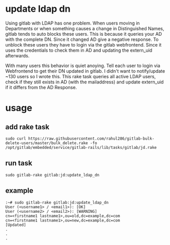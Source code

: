 # update ldap dn
Using gitlab with LDAP has one problem. When users moving in Departments or when something causes a change in Distinguished Names, gitlab tends to auto blocks these users.
This is because it queries your AD with the complete DN. Since it changed AD give a negative response. To unblock these users they have to login via the gitlab webfrontend.
Since it uses the credentials to check them in AD and updating the extern_uid afterwards.

With many users this behavior is quiet anoying. Tell each user to login via Webfrontend to get their DN updated in gitlab. I didn't want to notify/update ~130 users so I wrote this.
This rake task queries all active LDAP users, check if they still exists in AD (with the mailaddress) and update extern_uid if it differs from the AD Response.

# usage
## add rake task
```
sudo curl https://raw.githubusercontent.com/rahul286/gitlab-bulk-delete-users/master/bulk_delete.rake -fo /opt/gitlab/embedded/service/gitlab-rails/lib/tasks/gitlab/jd.rake
```

## run task
```
sudo gitlab-rake gitlab:jd:update_ldap_dn
```

## example

```
:~# sudo gitlab-rake gitlab:jd:update_ldap_dn
User (<username1> / <email1>): [OK]
User (<username2> / <email2>): [WARNING]
cn=<firstname1 lastname1>,ou=old,dc=example,dc=com
cn=<firstname1 lastname1>,ou=new,dc=example,dc=com
[Updated]
.
.
.
```
